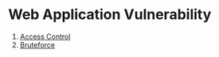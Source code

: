 # Web Application Vulnerability

1. [Access Control](content/access_control.md)
2. [Bruteforce](content/bruteforce.md)
